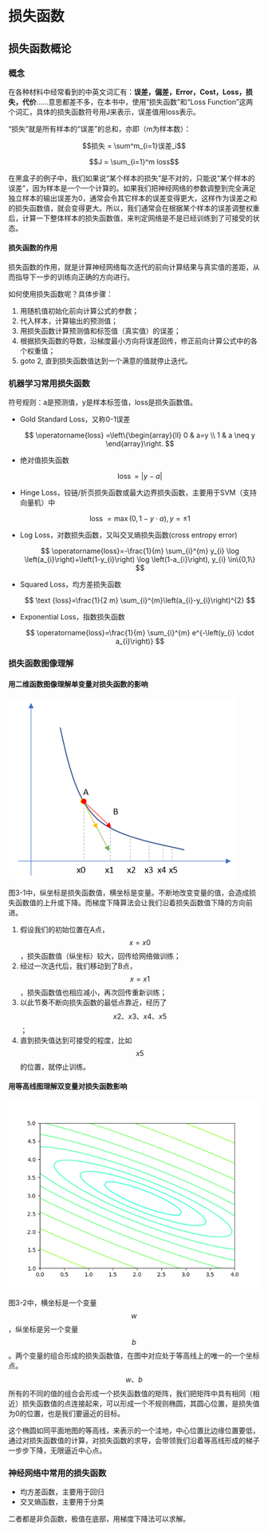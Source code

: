 # 损失函数

## 损失函数概论

### 概念

在各种材料中经常看到的中英文词汇有：**误差，偏差，Error，Cost，Loss，损失，代价**......意思都差不多，在本书中，使用“损失函数”和“Loss Function”这两个词汇，具体的损失函数符号用J来表示，误差值用loss表示。

“损失”就是所有样本的“误差”的总和，亦即（m为样本数）：

$$损失 = \sum^m_{i=1}误差_i$$

$$J = \sum_{i=1}^m loss$$

在黑盒子的例子中，我们如果说“某个样本的损失”是不对的，只能说“某个样本的误差”，因为样本是一个一个计算的。如果我们把神经网络的参数调整到完全满足独立样本的输出误差为0，通常会令其它样本的误差变得更大，这样作为误差之和的损失函数值，就会变得更大。所以，我们通常会在根据某个样本的误差调整权重后，计算一下整体样本的损失函数值，来判定网络是不是已经训练到了可接受的状态。

#### 损失函数的作用

损失函数的作用，就是计算神经网络每次迭代的前向计算结果与真实值的差距，从而指导下一步的训练向正确的方向进行。

如何使用损失函数呢？具体步骤：

1. 用随机值初始化前向计算公式的参数；
2. 代入样本，计算输出的预测值；
3. 用损失函数计算预测值和标签值（真实值）的误差；
4. 根据损失函数的导数，沿梯度最小方向将误差回传，修正前向计算公式中的各个权重值；
5. goto 2, 直到损失函数值达到一个满意的值就停止迭代。

### 机器学习常用损失函数

符号规则：a是预测值，y是样本标签值，loss是损失函数值。

* Gold Standard Loss，又称0-1误差

  $$
  \operatorname{loss} =\left\{\begin{array}{ll}
  0 & a=y \\
  1 & a \neq y
  \end{array}\right.
  $$

* 绝对值损失函数

  $$
  \operatorname{loss}=|y-a|
  $$

* Hinge Loss，铰链/折页损失函数或最大边界损失函数，主要用于SVM（支持向量机）中

  $$
  \text { loss }=\max (0,1-y \cdot a), y=\pm 1
  $$

* Log Loss，对数损失函数，又叫交叉熵损失函数\(cross entropy error\)

  $$
  \operatorname{loss}=-\frac{1}{m} \sum_{i}^{m} y_{i} \log \left(a_{i}\right)+\left(1-y_{i}\right) \log \left(1-a_{i}\right), y_{i} \in\{0,1\}
  $$

* Squared Loss，均方差损失函数

  $$
  \text {loss}=\frac{1}{2 m} \sum_{i}^{m}\left(a_{i}-y_{i}\right)^{2}
  $$

* Exponential Loss，指数损失函数

  $$
  \operatorname{loss}=\frac{1}{m} \sum_{i}^{m} e^{-\left(y_{i} \cdot a_{i}\right)}
  $$

### 损失函数图像理解

#### 用二维函数图像理解单变量对损失函数的影响

![&#x56FE;3-1 &#x5355;&#x53D8;&#x91CF;&#x7684;&#x635F;&#x5931;&#x51FD;&#x6570;&#x56FE;](../.gitbook/assets/image%20%2834%29.png)

图3-1中，纵坐标是损失函数值，横坐标是变量。不断地改变变量的值，会造成损失函数值的上升或下降。而梯度下降算法会让我们沿着损失函数值下降的方向前进。

1. 假设我们的初始位置在A点，$$x=x0$$，损失函数值（纵坐标）较大，回传给网络做训练；
2. 经过一次迭代后，我们移动到了B点，$$x=x1$$，损失函数值也相应减小，再次回传重新训练；
3. 以此节奏不断向损失函数的最低点靠近，经历了$$x2、x3、x4、x5$$；
4. 直到损失值达到可接受的程度，比如$$x5$$的位置，就停止训练。

#### 用等高线图理解双变量对损失函数影响

![&#x56FE;3-2 &#x53CC;&#x53D8;&#x91CF;&#x7684;&#x635F;&#x5931;&#x51FD;&#x6570;&#x56FE;](../.gitbook/assets/image%20%2817%29.png)

图3-2中，横坐标是一个变量$$w$$，纵坐标是另一个变量$$b$$。两个变量的组合形成的损失函数值，在图中对应处于等高线上的唯一的一个坐标点。$$w、b$$所有的不同的值的组合会形成一个损失函数值的矩阵，我们把矩阵中具有相同（相近）损失函数值的点连接起来，可以形成一个不规则椭圆，其圆心位置，是损失值为0的位置，也是我们要逼近的目标。

这个椭圆如同平面地图的等高线，来表示的一个洼地，中心位置比边缘位置要低，通过对损失函数值的计算，对损失函数的求导，会带领我们沿着等高线形成的梯子一步步下降，无限逼近中心点。

### 神经网络中常用的损失函数

* 均方差函数，主要用于回归
* 交叉熵函数，主要用于分类

二者都是非负函数，极值在底部，用梯度下降法可以求解。

